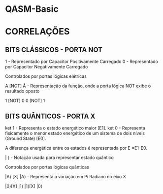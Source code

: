 # QASM-Basic

# CORRELAÇÕES

## BITS CLÁSSICOS - PORTA NOT

1 - Representado por Capacitor Positivamente Carregado
0 - Representado por Capacitor Negativamente Carregado

Controlados por portas lógicas elétricas

A [NOT] Ā - Representação da função, onde a porta lógica NOT exibe o resultado oposto

1 [NOT] 0
0 [NOT] 1

## BITS QUÂNTICOS - PORTA X

ket 1 - Representa o estado energético maior [E1].
ket 0 - Representa fisicamente o menor estado energético de um sistema de dois níveis (Ground State) [E0].

A diferença energética entre os estados é representada por E =E1-E0.

| ⟩ - Notação usada para representar estado quântico

Controlados por portas lógicas quânticas

|A⟩ [X] |Ā⟩ - Representa a variação em Pi Radiano no eixo X

|0⟩[X] |1⟩
|1⟩[X] |0⟩


